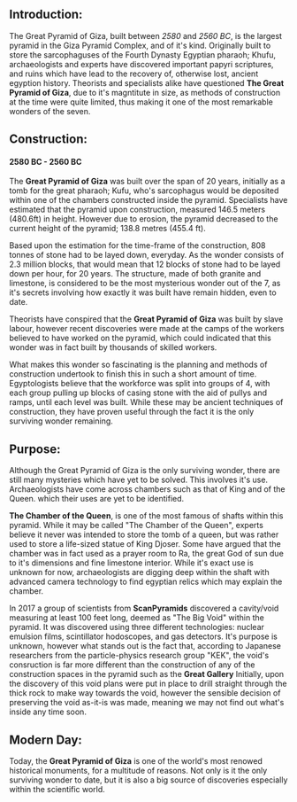 ## Introduction:

The Great Pyramid of Giza, built between <i>2580</i> and <i>2560 BC</i>, is the largest pyramid in the Giza Pyramid Complex, and of it's kind. Originally built to store the sarcophaguses of the Fourth Dynasty Egyptian pharaoh; Khufu, archaeologists and experts have discovered important papyri scriptures, and ruins which have lead to the recovery of, otherwise lost, ancient egyption history. Theorists and specialists alike have questioned **The Great Pyramid of Giza**, due to it's magntitute in size, as methods of construction at the time were quite limited, thus making it one of the most remarkable wonders of the seven.

## Construction:

#### 2580 BC - 2560 BC

The **Great Pyramid of Giza** was built over the span of 20 years, initially as a tomb for the great pharaoh; Kufu, who's sarcophagus would be deposited within one of the chambers constructed inside the pyramid. Specialists have estimated that the pyramid upon construction, measured 146.5 meters (480.6ft) in height. However due to erosion, the pyramid decreased to the current height of the pyramid; 138.8 metres (455.4 ft).

Based upon the estimation for the time-frame of the construction, 808 tonnes of stone had to be layed down, everyday. As the wonder consists of 2.3 million blocks, that would mean that 12 blocks of stone had to be layed down per hour, for 20 years. The structure, made of both granite and limestone, is considered to be the most mysterious wonder out of the 7, as it's secrets involving how exactly it was built have remain hidden, even to date. 

Theorists have conspired that the **Great Pyramid of Giza** was built by slave labour, however recent discoveries were made at the camps of the workers believed to have worked on the pyramid, which could indicated that this wonder was in fact built by thousands of skilled workers. 

What makes this wonder so fascinating is the planning and methods of construction undertook to finish this in such a short amount of time. Egyptologists believe that the workforce was split into groups of 4, with each group pulling up blocks of casing stone with the aid of pullys and ramps, until each level was built. While these may be ancient techniques of construction, they have proven useful through the fact it is the only surviving wonder remaining.

## Purpose:

Although the Great Pyramid of Giza is the only surviving wonder, there are still many mysteries which have yet to be solved. This involves it's use. Archaeologists have come across chambers such as that of King and of the Queen. which their uses are yet to be identified.

**The Chamber of the Queen**, is one of the most famous of shafts within this pyramid. While it may be called "The Chamber of the Queen", experts believe it never was intended to store the tomb of a queen, but was rather used to store a life-sized statue of King Djoser. Some have argued that the chamber was in fact used as a prayer room to Ra, the great God of sun due to it's dimensions and fine limestone interior. While it's exact use is unknown for now, archaeologists are digging deep within the shaft with advanced camera technology to find egyptian relics which may explain the chamber. 

In 2017 a group of scientists from **ScanPyramids** discovered a cavity/void measuring at least 100 feet long, deemed as "The Big Void" within the pyramid. It was discovered using three different technologies: nuclear emulsion films, scintillator hodoscopes, and gas detectors. It's purpose is unknown, however what stands out is the fact that, according to Japanese researchers from the particle-physics research group "KEK", the void's consruction is far more different than the construction of any of the construction spaces in the pyramid such as the **Great Gallery** Initially, upon the discovery of this void plans were put in place to drill straight through the thick rock to make way towards the void, however the sensible decision of preserving the void as-it-is was made, meaning we may not find out what's inside any time soon.

## Modern Day:

Today, the **Great Pyramid of Giza** is one of the world's most renowed historical monuments, for a multitude of reasons. Not only is it the only surviving wonder to date, but it is also a big source of discoveries especially within the scientific world.